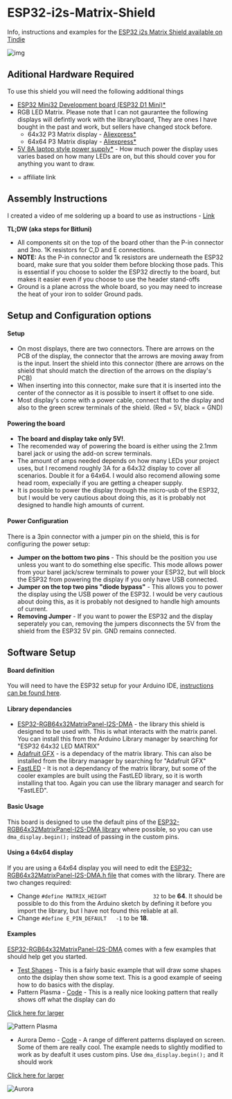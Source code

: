 # ESP32-i2s-Matrix-Shield
Info, instructions and examples for the [ESP32 i2s Matrix Shield available on Tindie](https://www.tindie.com/products/brianlough/esp32-i2s-matrix-shield/)

![img](https://cdn.tindiemedia.com/images/resize/0KEMu_q8ZZl2meIWinbTlUCxH8M=/p/fit-in/1370x912/filters:fill(fff)/i/528221/products/2020-07-11T16%3A30%3A52.947Z-IMG_20200711_151941.jpg)

## Aditional Hardware Required

To use this shield you will need the following additional things

- [ESP32 Mini32 Development board (ESP32 D1 Mini)\*]( https://s.click.aliexpress.com/e/_dSi824B)
- RGB LED Matrix. Please note that I can not gaurantee the following displays will defintly work with the library/board, They are ones I have bought in the past and work, but sellers have changed stock before.
    - 64x32 P3 Matrix display - [Aliexpress\*](https://s.click.aliexpress.com/e/_dYz5DLt)
    - 64x64 P3 Matrix display - [Aliexpress\*](https://s.click.aliexpress.com/e/_BfjY0wfp)
- [5V 8A laptop style power supply\*]( https://s.click.aliexpress.com/e/_d7uVLXt) - How much power the display uses varies based on how many LEDs are on, but this should cover you for anything you want to draw.

* = affiliate link

## Assembly Instructions

I created a video of me soldering up a board to use as instructions - [Link](https://www.youtube.com/watch?v=ZiR93TmSyE0&feature=youtu.be)

**TL;DW (aka steps for Bitluni)**
- All components sit on the top of the board other than the P-in connector and 3no. 1K resistors for C,D and E connections.
- **NOTE:** As the P-in connector and 1k resistors are underneath the ESP32 board, make sure that you solder them before blocking those pads. This is essential if you choose to solder the ESP32 directly to the board, but makes it easier even if you choose to use the header stand-offs
- Ground is a plane across the whole board, so you may need to increase the heat of your iron to solder Ground pads.

## Setup and Configuration options

#### Setup

- On most displays, there are two connectors. There are arrows on the PCB of the display, the connector that the arrows are moving away from is the input. Insert the shield into this connector (there are arrows on the shield that should match the direction of the arrows on the display's PCB)
- When inserting into this connector, make sure that it is inserted into the center of the connector as it is possible to insert it offset to one side.
- Most display's come with a power cable, connect that to the display and also to the green screw terminals of the shield. (Red = 5V, black = GND)

#### Powering the board

- **The board and display take only 5V!**. 
- The recomended way of powering the board is either using the 2.1mm barel jack or using the add-on screw terminals. 
- The amount of amps needed depends on how many LEDs your project uses, but I recomend roughly 3A for a 64x32 display to cover all scenarios. Double it for a 64x64. I would also recomend allowing some head room, expecially if you are getting a cheaper supply.
- It is possible to power the display through the micro-usb of the ESP32, but I would be very cautious about doing this, as it is probably not designed to handle high amounts of current.

#### Power Configuration

There is a 3pin connector with a jumper pin on the shield, this is for configuring the power setup:

- **Jumper on the bottom two pins** - This should be the position you use unless you want to do something else specific. This mode allows power from your barel jack/screw terminals to power your ESP32, but will block the ESP32 from powering the display if you only have USB connected.
- **Jumper on the top two pins "diode bypass"** - This allows you to power the display using the USB power of the ESP32. I would be very cautious about doing this, as it is probably not designed to handle high amounts of current.
- **Removing Jumper** - If you want to power the ESP32 and the display seperately you can, removing the jumpers disconnects the 5V from the shield from the ESP32 5V pin. GND remains connected.

## Software Setup

#### Board definition

You will need to have the ESP32 setup for your Arduino IDE, [instructions can be found here](https://github.com/espressif/arduino-esp32/blob/master/docs/arduino-ide/boards_manager.md).

#### Library dependancies
- [ESP32-RGB64x32MatrixPanel-I2S-DMA](https://github.com/mrfaptastic/ESP32-RGB64x32MatrixPanel-I2S-DMA) - the library this shield is designed to be used with. This is what interacts with the matrix panel. You can install this from the Arduino Library manager by searching for "ESP32 64x32 LED MATRIX"
- [Adafruit GFX](https://github.com/adafruit/Adafruit-GFX-Library) - is a dependacy of the matrix library. This can also be installed from the library manager by searching for "Adafruit GFX"
- [FastLED](https://github.com/FastLED/FastLED) - It is not a dependancy of the matrix library, but some of the cooler examples are built using the FastLED library, so it is worth installing that too. Again you can use the library manager and search for "FastLED".

#### Basic Usage

This board is designed to use the default pins of the [ESP32-RGB64x32MatrixPanel-I2S-DMA library](https://github.com/mrfaptastic/ESP32-RGB64x32MatrixPanel-I2S-DMA) where possible, so you can use `dma_display.begin();` instead of passing in the custom pins.

#### Using a 64x64 display

If you are using a 64x64 display you will need to edit the [ESP32-RGB64x32MatrixPanel-I2S-DMA.h file](https://github.com/mrfaptastic/ESP32-RGB64x32MatrixPanel-I2S-DMA/blob/master/ESP32-RGB64x32MatrixPanel-I2S-DMA.h) that comes with the library. There are two changes required:
- Change `#define MATRIX_HEIGHT               32` to be **64**. It should be possible to do this from the Arduino sketch by defining it before you import the library, but I have not found this reliable at all.
- Change `#define E_PIN_DEFAULT   -1` to be **18**.

#### Examples

[ESP32-RGB64x32MatrixPanel-I2S-DMA](https://github.com/mrfaptastic/ESP32-RGB64x32MatrixPanel-I2S-DMA) comes with a few examples that should help get you started.

- [Test Shapes](https://github.com/mrfaptastic/ESP32-RGB64x32MatrixPanel-I2S-DMA/blob/master/examples/testshapes_32x64/testshapes_32x64.ino) - This is a fairly basic example that will draw some shapes onto the dsiplay then show some text. This is a good example of seeing how to do basics with the display.
- Pattern Plasma - [Code](https://github.com/mrfaptastic/ESP32-RGB64x32MatrixPanel-I2S-DMA/tree/master/examples/PatternPlasma) - This is a really nice looking pattern that really shows off what the display can do

[Click here for larger](https://gfycat.com/nearajarermine-electronics-arduino-esp32)

![Pattern Plasma](https://thumbs.gfycat.com/NearAjarErmine-small.gif "Pattern Plasma")

- Aurora Demo - [Code](https://github.com/mrfaptastic/ESP32-RGB64x32MatrixPanel-I2S-DMA/blob/master/examples/AuroraDemo/AuroraDemo.ino) - A range of different patterns displayed on screen. Some of them are really cool. The example needs to slightly modified to work as by deafult it uses custom pins. Use `dma_display.begin();` and it should work

[Click here for larger](https://gfycat.com/blankfancyballoonfish)

![Aurora](https://thumbs.gfycat.com/BlankFancyBalloonfish-small.gif "Aurora")
